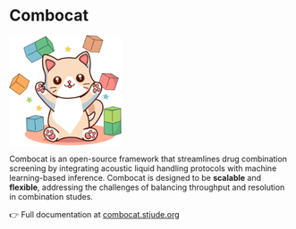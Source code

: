 # Combocat

<img src="images/cat_sidebar.svg" alt="Combocat Workflow" title="Combocat Workflow" width="200" style="display: block; margin: 0;">

Combocat is an open-source framework that streamlines drug combination screening by integrating acoustic liquid handling protocols with machine learning-based inference. Combocat is designed to be **scalable** and **flexible**, addressing the challenges of balancing throughput and resolution in combination studes. 

👉 Full documentation at [combocat.stjude.org](https://www.combocat.stjude.org/)

